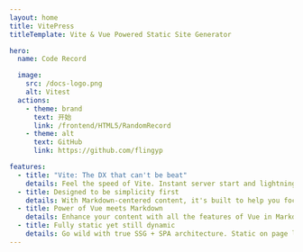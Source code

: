 ```yaml
---
layout: home
title: VitePress
titleTemplate: Vite & Vue Powered Static Site Generator

hero:
  name: Code Record

  image:
    src: /docs-logo.png
    alt: Vitest
  actions:
    - theme: brand
      text: 开始
      link: /frontend/HTML5/RandomRecord
    - theme: alt
      text: GitHub
      link: https://github.com/flingyp

features:
  - title: "Vite: The DX that can't be beat"
    details: Feel the speed of Vite. Instant server start and lightning fast HMR that stays fast regardless of the app size.
  - title: Designed to be simplicity first
    details: With Markdown-centered content, it's built to help you focus on writing and deployed with minimum configuration.
  - title: Power of Vue meets Markdown
    details: Enhance your content with all the features of Vue in Markdown, while being able to customize your site with Vue.
  - title: Fully static yet still dynamic
    details: Go wild with true SSG + SPA architecture. Static on page load, but engage users with 100% interactivity from there.
---
```

